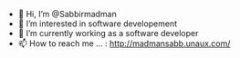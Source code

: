 - 👋 Hi, I’m @Sabbirmadman
- 👀 I’m interested in software developement 
- 🌱 I’m currently working as a software developer
- 📫 How to reach me ... : http://madmansabb.unaux.com/

<!---
Sabbirmadman/Sabbirmadman is a ✨ special ✨ repository because its `README.md` (this file) appears on your GitHub profile.
You can click the Preview link to take a look at your changes.
--->
